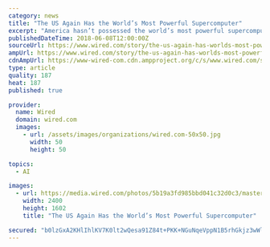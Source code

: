 ```yaml
---
category: news
title: "The US Again Has the World’s Most Powerful Supercomputer"
excerpt: "America hasn’t possessed the world’s most powerful supercomputer since ... and Innovation Foundation. The US may get there in 2021 if Summit’s successor, known as Aurora, is completed on schedule, but the program has previously had delays."
publishedDateTime: 2018-06-08T12:00:00Z
sourceUrl: https://www.wired.com/story/the-us-again-has-worlds-most-powerful-supercomputer/
ampUrl: https://www.wired.com/story/the-us-again-has-worlds-most-powerful-supercomputer/amp
cdnAmpUrl: https://www-wired-com.cdn.ampproject.org/c/s/www.wired.com/story/the-us-again-has-worlds-most-powerful-supercomputer/amp
type: article
quality: 187
heat: 187
published: true

provider:
  name: Wired
  domain: wired.com
  images:
    - url: /assets/images/organizations/wired.com-50x50.jpg
      width: 50
      height: 50

topics:
  - AI

images:
  - url: https://media.wired.com/photos/5b19a3fd985bbd041c32d0c3/master/pass/Summit-supercomputer---side-view-(wide-shot)-TAFA.jpg
    width: 2400
    height: 1602
    title: "The US Again Has the World’s Most Powerful Supercomputer"

secured: "b0lzGxA2KHlIhlKV7K0lt2wQesa91Z84t+PKK+NGuNqeVppN1B5rhGkjz3wWlmjMZK09j4KwxWOMXy4G3PSV+6AK3MJoHbb01n0ngP7yNQC+yVI/oVwyMOF2VcGFpl3ijkO9gg45WNSaeRmPVNUoX0EVTs1wnJv/b8k/z/mnIano/ISLxZWcg/XoXGPXf4b2EqXtXCVfzfZS7EUKAaNXKVULc31mPnXI+OerWHHZBQTKTla2ilmnfKL9ABn4UNuTUx19orWASfNuSkUvW1yHbw==;AYBkiFNOkbALxf8+l+EeMA=="
---
```



